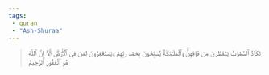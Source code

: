 ```yaml
---
tags: 
 - quran 
 - "Ash-Shuraa"
---
```


> تَكَادُ ٱلسَّمَٰوَٰتُ يَتَفَطَّرۡنَ مِن فَوۡقِهِنَّۚ وَٱلۡمَلَـٰٓئِكَةُ يُسَبِّحُونَ بِحَمۡدِ رَبِّهِمۡ وَيَسۡتَغۡفِرُونَ لِمَن فِي ٱلۡأَرۡضِۗ أَلَآ إِنَّ ٱللَّهَ هُوَ ٱلۡغَفُورُ ٱلرَّحِيمُ

